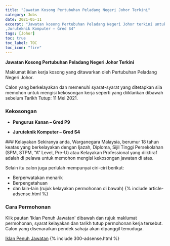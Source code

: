 ```yaml
---
title: "Jawatan Kosong Pertubuhan Peladang Negeri Johor Terkini" 
category: Jobs 
date: 2021-05-11 
excerpt: "Jawatan kosong Pertubuhan Peladang Negeri Johor terkini untuk kekosongan Pengurus Kanan – Gred P9 
,Juruteknik Komputer – Gred S4" 
tags: [Johor] 
toc: true 
toc_label: TOC 
toc_icon: "fire" 
--- 
```


**Jawatan Kosong Pertubuhan Peladang Negeri Johor Terkini**

Maklumat iklan kerja kosong yang ditawarkan oleh Pertubuhan Peladang Negeri Johor. 

Calon yang berkelayakan dan memenuhi syarat-syarat yang ditetapkan sila memohon untuk mengisi kekosongan kerja seperti yang diiklankan dibawah sebelum Tarikh Tutup: 11 Mei 2021. 
### Kekosongan 
<ul>
<li>
<p><strong>Pengurus Kanan &#8211; Gred P9&#160;</strong></p>
</li>
<li><strong>Juruteknik Komputer &#8211; Gred S4</strong></li>
</ul> 
### Kelayakan 
Sekiranya anda, Warganegara Malaysia, berumur 18 tahun keatas yang berkelayakan dengan Ijazah, Diploma, Sijil Tinggi Persekolahan (SPM, STPM, “A” Level, Pre-U) atau Kelayakan Professional yang diiktiraf adalah di pelawa untuk memohon mengisi kekosongan jawatan di atas.

Selain itu calon juga perlulah mempunyai ciri-ciri berikut:
- Berperwatakan menarik
- Berpengetahuan
- dan lain-lain (rujuk kelayakan permohonan di bawah) 
{% include article-adsense.html %} 
### Cara Permohonan 
Klik pautan 'Iklan Penuh Jawatan' dibawah dan rujuk maklumat permohonan, syarat kelayakan dan tarikh tutup permohonan kerja tersebut.
Calon yang disenaraikan pendek sahaja akan dipanggil temuduga.

<a href="https://ppnj.com.my/berita/kegunaanstaf?fbclid=IwAR0z2G0CvJB8_GL2zqrc0W8ioDBaLQMiykgRPhKb-23Y8NyH63ULQJ_OakQ" class="btn btn--info" target="_blank" rel="nofollow noopenner">Iklan Penuh Jawatan</a> 
{% include 300-adsense.html %} 